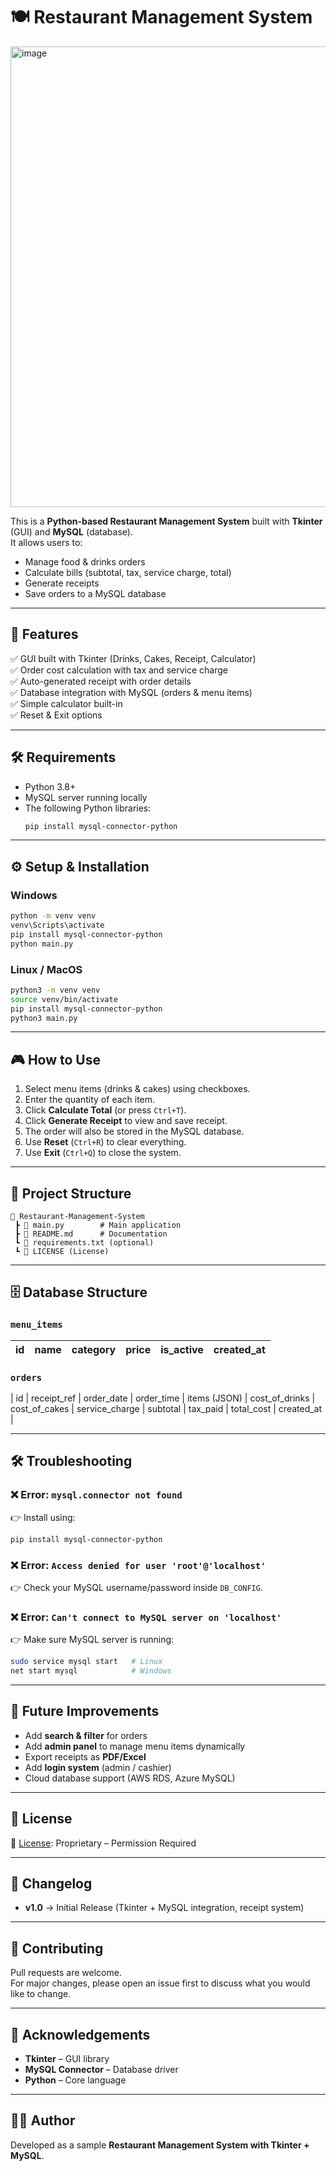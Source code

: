 # 🍽️ Restaurant Management System
<img width="1366" height="737" alt="image" src="https://github.com/user-attachments/assets/ee3de0aa-56b5-433a-bb5f-43a86a466271" />

This is a **Python-based Restaurant Management System** built with **Tkinter** (GUI) and **MySQL** (database).  
It allows users to:
- Manage food & drinks orders
- Calculate bills (subtotal, tax, service charge, total)
- Generate receipts
- Save orders to a MySQL database

---

## 🚀 Features
✅ GUI built with Tkinter (Drinks, Cakes, Receipt, Calculator)  
✅ Order cost calculation with tax and service charge  
✅ Auto-generated receipt with order details  
✅ Database integration with MySQL (orders & menu items)  
✅ Simple calculator built-in  
✅ Reset & Exit options  

---

## 🛠️ Requirements
- Python 3.8+  
- MySQL server running locally  
- The following Python libraries:
  ```bash
  pip install mysql-connector-python
  ```

---

## ⚙️ Setup & Installation

### Windows
```bash
python -m venv venv
venv\Scripts\activate
pip install mysql-connector-python
python main.py
```

### Linux / MacOS
```bash
python3 -m venv venv
source venv/bin/activate
pip install mysql-connector-python
python3 main.py
```

---

## 🎮 How to Use
1. Select menu items (drinks & cakes) using checkboxes.
2. Enter the quantity of each item.
3. Click **Calculate Total** (or press `Ctrl+T`).
4. Click **Generate Receipt** to view and save receipt.
5. The order will also be stored in the MySQL database.
6. Use **Reset** (`Ctrl+R`) to clear everything.
7. Use **Exit** (`Ctrl+Q`) to close the system.

---

## 📂 Project Structure
```
📁 Restaurant-Management-System
 ┣ 📄 main.py        # Main application
 ┣ 📄 README.md      # Documentation
 ┗ 📄 requirements.txt (optional)
 ┗ 📄 LICENSE (License)
```

---

## 🗄️ Database Structure

### `menu_items`
| id | name                     | category | price | is_active | created_at |
|----|--------------------------|----------|-------|-----------|------------|

### `orders`
| id | receipt_ref | order_date | order_time | items (JSON) | cost_of_drinks | cost_of_cakes | service_charge | subtotal | tax_paid | total_cost | created_at |

---

## 🛠️ Troubleshooting

### ❌ Error: `mysql.connector not found`
👉 Install using:
```bash
pip install mysql-connector-python
```

### ❌ Error: `Access denied for user 'root'@'localhost'`
👉 Check your MySQL username/password inside `DB_CONFIG`.

### ❌ Error: `Can't connect to MySQL server on 'localhost'`
👉 Make sure MySQL server is running:
```bash
sudo service mysql start   # Linux
net start mysql            # Windows
```

---

## 🚧 Future Improvements
- Add **search & filter** for orders  
- Add **admin panel** to manage menu items dynamically  
- Export receipts as **PDF/Excel**  
- Add **login system** (admin / cashier)  
- Cloud database support (AWS RDS, Azure MySQL)  

---

## 📜 License
📄 [License](./LICENSE): Proprietary – Permission Required 

---

## 📖 Changelog
- **v1.0** → Initial Release (Tkinter + MySQL integration, receipt system)

---

## 🤝 Contributing
Pull requests are welcome.  
For major changes, please open an issue first to discuss what you would like to change.

---

## 🙏 Acknowledgements
- **Tkinter** – GUI library  
- **MySQL Connector** – Database driver  
- **Python** – Core language  

---

## 👨‍💻 Author
Developed as a sample **Restaurant Management System with Tkinter + MySQL**.
